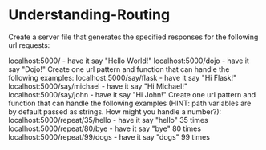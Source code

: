 # Understanding-Routing

Create a server file that generates the specified responses for the following url requests:

localhost:5000/ - have it say "Hello World!"
localhost:5000/dojo - have it say "Dojo!"
Create one url pattern and function that can handle the following examples:
localhost:5000/say/flask - have it say "Hi Flask!"
localhost:5000/say/michael - have it say "Hi Michael!"
localhost:5000/say/john - have it say "Hi John!"
Create one url pattern and function that can handle the following examples (HINT: path variables are by default passed as strings. How might you handle a number?):
localhost:5000/repeat/35/hello - have it say "hello" 35 times
localhost:5000/repeat/80/bye - have it say "bye" 80 times
localhost:5000/repeat/99/dogs - have it say "dogs" 99 times
